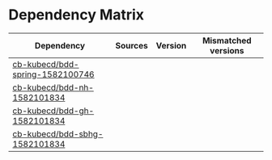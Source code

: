 # Dependency Matrix

Dependency | Sources | Version | Mismatched versions
---------- | ------- | ------- | -------------------
[cb-kubecd/bdd-spring-1582100746](https://github.com/cb-kubecd/bdd-spring-1582100746.git) |  | []() | 
[cb-kubecd/bdd-nh-1582101834](https://github.com/cb-kubecd/bdd-nh-1582101834.git) |  | []() | 
[cb-kubecd/bdd-gh-1582101834](https://github.com/cb-kubecd/bdd-gh-1582101834.git) |  | []() | 
[cb-kubecd/bdd-sbhg-1582101834](https://github.com/cb-kubecd/bdd-sbhg-1582101834.git) |  | []() | 
